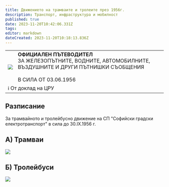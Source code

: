 ```yaml
---
title: Движението на трамваите и тролеите през 1956г.
description: Транспорт, инфраструктура и мобилност
published: true
date: 2023-11-20T10:42:06.331Z
tags: 
editor: markdown
dateCreated: 2023-11-20T10:18:13.836Z
---
```


<!--следващ пост--> 
<div class="table-responsive"><table style="width:100%"><tr>
<td><img src="https://drive.google.com/uc?id=1nv-1fj567H-kIRS1ezx52O__G5w-2rU9"></td>
<td><b>ОФИЦИАЛЕН ПЪТЕВОДИТЕЛ</b><br>ЗА ЖЕЛЕЗОПЪТНИТЕ, ВОДНИТЕ, АВТОМОБИЛНИТЕ, ВЪЗДУШНИТЕ И ДРУГИ ПЪТНИШКИ СЪОБЩЕНИЯ<br><br> В СИЛА ОТ 03.06.1956</td></tr>
  <td colspan=2 >ℹ️ От доклад на ЦРУ</td></table></div>


## Разписание
За трамвайното и тролейбусно движение на СП "Софийски градски електротранспорт" в сила до 30.IX.1956 г.



## А) Трамваи
<img src="https://drive.google.com/uc?id=1jR49Hf0RO2HPaTTMLfDnAFvM18andXzi">

## Б) Тролейбуси
<img src="https://drive.google.com/uc?id=1e21zuurkKLgk9J-QwQvaGlfqWjF235HA">


